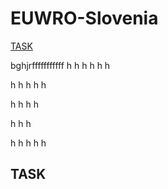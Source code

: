 # EUWRO-Slovenia

[TASK](#task)


bghjrfffffffffff
h
h
h
h
h
h

h
h
h
h
h

h
h
h
h

h
h
h

h
h
h
h
h
## TASK
